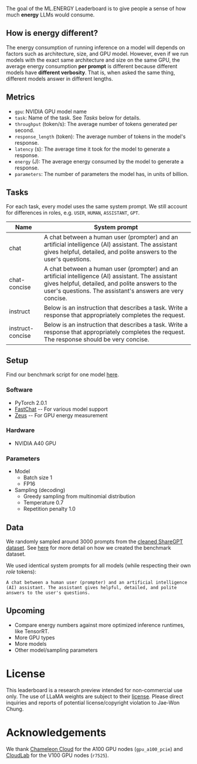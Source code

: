 The goal of the ML.ENERGY Leaderboard is to give people a sense of how much **energy** LLMs would consume.

## How is energy different?

The energy consumption of running inference on a model will depends on factors such as architecture, size, and GPU model.
However, even if we run models with the exact same architecture and size on the same GPU, the average energy consumption **per prompt** is different because different models have **different verbosity**.
That is, when asked the same thing, different models answer in different lengths.

## Metrics

- `gpu`: NVIDIA GPU model name
- `task`: Name of the task. See *Tasks* below for details.
- `throughput` (token/s): The average number of tokens generated per second.
- `response_length` (token): The average number of tokens in the model's response.
- `latency` (s): The average time it took for the model to generate a response.
- `energy` (J): The average energy consumed by the model to generate a response.
- `parameters`: The number of parameters the model has, in units of billion.

## Tasks

For each task, every model uses the same system prompt. We still account for differences in roles, e.g. `USER`, `HUMAN`, `ASSISTANT`, `GPT`.

| Name | System prompt |
|--|--|
| chat | A chat between a human user (prompter) and an artificial intelligence (AI) assistant. The assistant gives helpful, detailed, and polite answers to the user's questions. |
| chat-concise | A chat between a human user (prompter) and an artificial intelligence (AI) assistant. The assistant gives helpful, detailed, and polite answers to the user's questions. The assistant's answers are very concise. |
| instruct | Below is an instruction that describes a task. Write a response that appropriately completes the request. |
| instruct-concise | Below is an instruction that describes a task. Write a response that appropriately completes the request. The response should be very concise. |

## Setup

Find our benchmark script for one model [here](https://github.com/ml-energy/leaderboard/blob/master/benchmark.py).

### Software

- PyTorch 2.0.1
- [FastChat](https://github.com/lm-sys/fastchat) -- For various model support
- [Zeus](https://ml.energy/zeus) -- For GPU energy measurement

### Hardware

- NVIDIA A40 GPU

### Parameters

- Model
  - Batch size 1
  - FP16
- Sampling (decoding)
  - Greedy sampling from multinomial distribution
  - Temperature 0.7
  - Repetition penalty 1.0

## Data

We randomly sampled around 3000 prompts from the [cleaned ShareGPT dataset](https://huggingface.co/datasets/anon8231489123/ShareGPT_Vicuna_unfiltered).
See [here](https://github.com/ml-energy/leaderboard/tree/master/sharegpt) for more detail on how we created the benchmark dataset.

We used identical system prompts for all models (while respecting their own *role* tokens):
```
A chat between a human user (prompter) and an artificial intelligence (AI) assistant. The assistant gives helpful, detailed, and polite answers to the user's questions.
```

## Upcoming

- Compare energy numbers against more optimized inference runtimes, like TensorRT.
- More GPU types
- More models
- Other model/sampling parameters

# License

This leaderboard is a research preview intended for non-commercial use only.
The use of LLaMA weights are subject to their [license](https://github.com/facebookresearch/llama/blob/main/MODEL_CARD.md).
Please direct inquiries and reports of potential license/copyright violation to Jae-Won Chung.

# Acknowledgements

We thank [Chameleon Cloud](https://www.chameleoncloud.org/) for the A100 GPU nodes (`gpu_a100_pcie`) and [CloudLab](https://cloudlab.us/) for the V100 GPU nodes (`r7525`).
